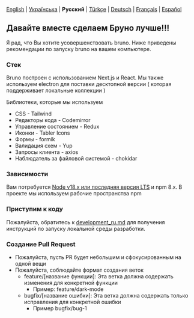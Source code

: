 [English](/contributing.md) | [Українська](/contributing_ua.md) | **Русский** | [Türkçe](/contributing_tr.md) | [Deutsch](/contributing_de.md) | [Français](/contributing_fr.md) | [Español](/contributing_es.md)

## Давайте вместе сделаем Бруно лучше!!!

Я рад, что Вы хотите усовершенствовать bruno. Ниже приведены рекомендации по запуску bruno на вашем компьютере.

### Стек

Bruno построен с использованием Next.js и React. Мы также используем electron для поставки десктопной версии ( которая поддерживает локальные коллекции )

Библиотеки, которые мы используем

- CSS - Tailwind
- Редакторы кода - Codemirror
- Управление состоянием - Redux
- Иконки - Tabler Icons
- Формы - formik
- Валидация схем - Yup
- Запросы клиента - axios
- Наблюдатель за файловой системой - chokidar

### Зависимости

Вам потребуется [Node v18.x или последняя версия LTS](https://nodejs.org/en/) и npm 8.x. В проекте мы используем рабочие пространства npm

### Приступим к коду

Пожалуйста, обратитесь к [development_ru.md](docs/development_ru.md) для получения инструкций по запуску локальной среды разработки.

### Создание Pull Request

- Пожалуйста, пусть PR будет небольшим и сфокусированным на одной вещи
- Пожалуйста, соблюдайте формат создания веток
  - feature/[название функции]: Эта ветка должна содержать изменения для конкретной функции
    - Пример: feature/dark-mode
  - bugfix/[название ошибки]: Эта ветка должна содержать только исправления для конкретной ошибки
    - Пример bugfix/bug-1

